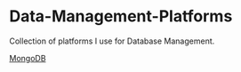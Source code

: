 # Data-Management-Platforms
Collection of platforms I use for Database Management.

[MongoDB](https://github.com/tknishh/Data-Management-Platforms/tree/main/MongoDB)
